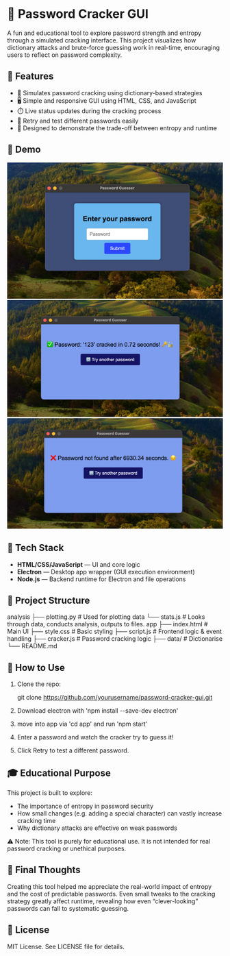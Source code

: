 # 🔐 Password Cracker GUI

A fun and educational tool to explore password strength and entropy through a simulated cracking interface. This project visualizes how dictionary attacks and brute-force guessing work in real-time, encouraging users to reflect on password complexity.

## 🚀 Features

- 🧠 Simulates password cracking using dictionary-based strategies  
- 🖥️ Simple and responsive GUI using HTML, CSS, and JavaScript  
- ⏱️ Live status updates during the cracking process  
- 🔁 Retry and test different passwords easily  
- 🧩 Designed to demonstrate the trade-off between entropy and runtime  

## 📸 Demo
![Prompt Screenshot](demo/prompt.png)  
![Prompt Screenshot](demo/success.png)  
![Prompt Screenshot](demo/fail.png)  


## 🧰 Tech Stack
- **HTML/CSS/JavaScript** — UI and core logic
- **Electron** — Desktop app wrapper (GUI execution environment)
- **Node.js** — Backend runtime for Electron and file operations

## 📂 Project Structure
analysis
├── plotting.py # Used for plotting data
└── stats.js    # Looks through data, conducts analysis, outputs to files.
app
├── index.html  # Main UI
├── style.css   # Basic styling
├── script.js   # Frontend logic & event handling
├── cracker.js  # Password cracking logic
├── data/       # Dictionarise
└── README.md


## 🔧 How to Use

1. Clone the repo:

   git clone https://github.com/yourusername/password-cracker-gui.git


2. Download electron with 'npm install --save-dev electron'

3. move into app via 'cd app' and run 'npm start'

4. Enter a password and watch the cracker try to guess it!

5. Click Retry to test a different password.

## 🎓 Educational Purpose
This project is built to explore:
 - The importance of entropy in password security
 - How small changes (e.g. adding a special character) can vastly increase cracking time
 - Why dictionary attacks are effective on weak passwords

⚠️ Note: This tool is purely for educational use. It is not intended for real password cracking or unethical purposes.

## 📝 Final Thoughts
Creating this tool helped me appreciate the real-world impact of entropy and the cost of predictable passwords. Even small tweaks to the cracking strategy greatly affect runtime, revealing how even “clever-looking” passwords can fall to systematic guessing.

## 📄 License
MIT License. See LICENSE file for details.

